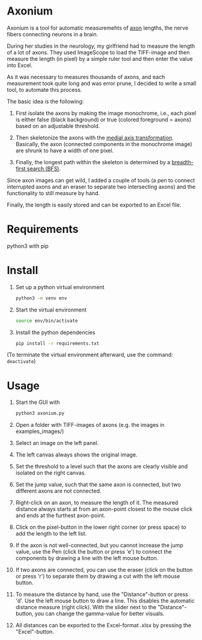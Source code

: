 # Axonium

Axonium is a tool for automatic measuremehts of [axon](https://en.wikipedia.org/wiki/Axon) lengths, the nerve fibers connecting neurons in a brain.

During her studies in the neurology, my girlfriend had to measure the length of a lot of axons. They used ImageScope to load the TIFF-image and then measure the length (in pixel) by a simple ruler tool and then enter the value into Excel.

As it was necessary to measures thousands of axons, and each measurement took quite long and was error prune, I decided to write a small tool, to automate this process.

The basic idea is the following:

1. First isolate the axons by making the image monochrome, i.e., each pixel is either false (black background) or true (colored foreground = axons) based on an adjustable threshold.

2. Then skeletonize the axons with the [medial axis transformation](https://scikit-image.org/docs/stable/api/skimage.morphology.html#skimage.morphology.medial_axis). Basically, the axon (connected components in the monochrome image) are shrunk to have a width of one pixel.

3. Finally, the longest path within the skeleton is determined by a [breadth-first search (BFS)](https://en.wikipedia.org/wiki/Breadth-first_search).

Since axon images can get wild, I added a couple of tools (a pen to connect interrupted axons and an eraser to separate two intersecting axons) and the functionality to still measure by hand.

Finally, the length is easily stored and can be exported to an Excel file.

# Requirements

python3 with pip

# Install

1. Set up a python virtual environment
   
   ```bash
   python3 -m venv env
   ```

2. Start the virtual environment
   
   ```bash
   source env/bin/activate
   ```

3. Install the python dependencies
   
   ```bash
   pip install -r requirements.txt
   ```

(To terminate the virtual environment afterward, use the command: `deactivate`)

# Usage

1. Start the GUI with 
   
   ```bash
   python3 axonium.py
   ```

2. Open a folder with TIFF-images of axons (e.g. the images in examples_images/)

3. Select an image on the left panel.

4. The left canvas always shows the original image.

5. Set the threshold to a level such that the axons are clearly visible and isolated on the right canvas.

6. Set the jump value, such that the same axon is connected, but two different axons are not connected.

7. Right-click on an axon, to measure the length of it. The measured distance always starts at from an axon-point closest to the mouse click and ends at the furthest axon-point.

8. Click on the pixel-button in the lower right corner (or press space) to add the length to the left list.

9. If the axon is not well-connected, but you cannot increase the jump value, use the Pen (click the button or press 'e') to connect the components by drawing a line with the left mouse button.

10. If two axons are connected, you can use the eraser (click on the button or press 'r') to separate them by drawing a cut with the left mouse button.

11. To measure the distance by hand, use the "Distance"-button or press 'd'. Use the left mouse button to draw a line. This disables the automatic distance measure (right click). With the slider next to the "Distance"-button, you can change the gamma-value for better visuals.

12. All distances can be exported to the Excel-format .xlsx by pressing the "Excel"-button.
